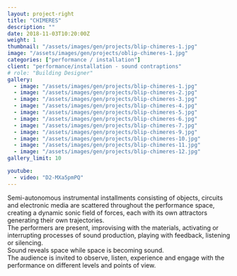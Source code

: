 ```yaml
---
layout: project-right
title: "CHIMERES"
description: ""
date: 2018-11-03T10:20:00Z
weight: 1
thumbnail: "/assets/images/gen/projects/blip-chimeres-1.jpg"
image: "/assets/images/gen/projects/oblip-chimeres-1.jpg"
categories: ["performance / installation"]
client: "performance/installation - sound contraptions"
# role: "Building Designer"
gallery:
  - image: "/assets/images/gen/projects/blip-chimeres-1.jpg"
  - image: "/assets/images/gen/projects/blip-chimeres-2.jpg"
  - image: "/assets/images/gen/projects/blip-chimeres-3.jpg"
  - image: "/assets/images/gen/projects/blip-chimeres-4.jpg"
  - image: "/assets/images/gen/projects/blip-chimeres-5.jpg"
  - image: "/assets/images/gen/projects/blip-chimeres-6.jpg"
  - image: "/assets/images/gen/projects/blip-chimeres-7.jpg"
  - image: "/assets/images/gen/projects/blip-chimeres-9.jpg"
  - image: "/assets/images/gen/projects/blip-chimeres-10.jpg"
  - image: "/assets/images/gen/projects/blip-chimeres-11.jpg"
  - image: "/assets/images/gen/projects/blip-chimeres-12.jpg"
gallery_limit: 10

youtube:
  - video: "D2-MXa5pmPQ"
---
```

Semi-autonomous instrumental installments consisting of objects, circuits and electronic media are scattered throughout the performance space, creating a dynamic sonic field of forces, each with its own attractors generating their own trajectories.  
The performers are present, improvising with the materials, activating or interrupting processes of sound production, playing with feedback, listening or silencing.  
Sound reveals space while space is becoming sound.  
The audience is invited to observe, listen, experience and engage with the performance on different levels and points of view.


